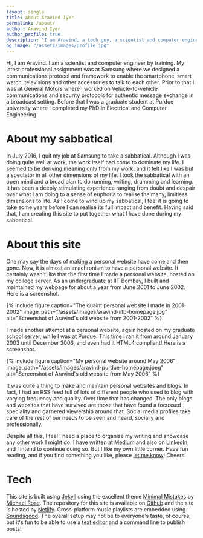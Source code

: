 ```yaml
---
layout: single
title: About Aravind Iyer
permalink: /about/
author: Aravind Iyer
author_profile: true
description: "I am Aravind, a tech guy, a scientist and computer engineer by training, writing about music and life. My writings cover reviews and stories about music as well as human emotions and ordinary things that make us human."
og_image: "/assets/images/profile.jpg"
---
```


Hi, I am Aravind. I am a scientist and computer engineer by training. My latest professional assignment was at Samsung where we designed a communications protocol and framework to enable the smartphone, smart watch, televisions and other accessories to talk to each other. Prior to that I was at General Motors where I worked on Vehicle-to-vehicle communications and security protocols for authentic message exchange in a broadcast setting. Before that I was a graduate student at Purdue university where I completed my PhD in Electrical and Computer Engineering.

# About my sabbatical
In July 2016, I quit my job at Samsung to take a sabbatical. Although I was doing quite well at work, the work itself had come to dominate my life. I seemed to be deriving meaning only from my work, and it felt like I was but a spectator in all other dimensions of my life. I took the sabbatical with an open mind and a broad plan to do running, writing, drumming and learning. It has been a deeply stimulating experience ranging from doubt and despair over what I am doing to a sense of euphoria to realise the many, limitless dimensions to life. As I come to wind up my sabbatical, I feel it is going to take some years before I can realise its full impact and benefit. Having said that, I am creating this site to put together what I have done during my sabbatical.

# About this site
One may say the days of making a personal website have come and then gone. Now, it is almost an anachronism to have a personal website. It certainly wasn't like that the first time I made a personal website, hosted on my college server. As an undergraduate at IIT Bombay, I built and maintained my webpage for about a year from June 2001 to June 2002. Here is a screenshot.

{% include figure caption="The quaint personal website I made in 2001-2002" image_path="/assets/images/aravind-iitb-homepage.jpg" alt="Screenshot of Aravind's old website from 2001-2002" %}

I made another attempt at a personal website, again hosted on my graduate school server, while I was at Purdue. This time I ran it from around January 2003 until December 2006, and even had it HTML4 compliant! Here is a screenshot.

{% include figure caption="My personal website around May 2006" image_path="/assets/images/aravind-purdue-homepage.jpeg" alt="Screenshot of Aravind's old website from May 2006" %}

It was quite a thing to make and maintain personal websites and blogs. In fact, I had an RSS feed full of lots of different people who used to blog with varying frequency and quality. Over time that has changed. The only blogs and websites that have survived are those that have found a focussed speciality and garnered viewership around that. Social media profiles take care of the rest of our needs to be seen and heard, socially and professionally.

Despite all this, I feel I need a place to organise my writing and showcase any other work I might do. I have written at [Medium](https://medium.com/@.aravindiyer) and also on [LinkedIn](https://www.linkedin.com/in/aravindiyer/), and I intend to continue doing so. But I like my own little corner. Have fun reading, and if you find something you like, please [let me know](mailto:feedback@aravindiyer.com)! Cheers!

# Tech
This site is built using [Jekyll](https://jekyllrb.com/) using the excellent theme [Minimal Mistakes](https://mmistakes.github.io/minimal-mistakes/) by [Michael Rose](https://mademistakes.com/). The repository for this site is available on [Github](https://github.com/iyeraravind/aravind-website/) and the site is hosted by [Netlify](https://www.netlify.com/). Cross-platform music playlists are embedded using [Soundsgood](https://soundsgood.co). The overall setup may not be to everyone's taste, of course, but it's fun to be able to use a [text editor](https://github.com/macvim-dev/macvim) and a command line to publish posts!

